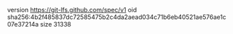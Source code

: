 version https://git-lfs.github.com/spec/v1
oid sha256:4b2f485837dc72585475b2c4da2aead034c71b6eb40521ae576ae1c07e37214a
size 31338
